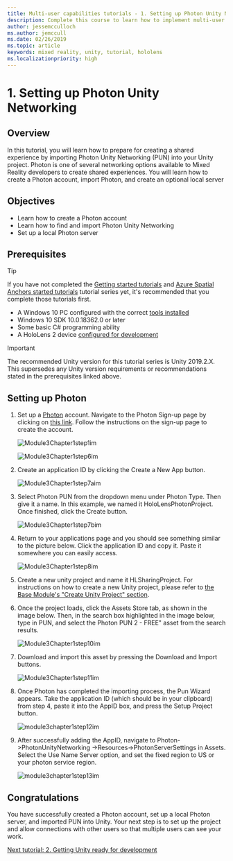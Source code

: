 ```yaml
---
title: Multi-user capabilities tutorials - 1. Setting up Photon Unity Networking
description: Complete this course to learn how to implement multi-user shared experiences within a HoloLens 2 application.
author: jessemcculloch
ms.author: jemccull
ms.date: 02/26/2019
ms.topic: article
keywords: mixed reality, unity, tutorial, hololens
ms.localizationpriority: high
---
```


# 1. Setting up Photon Unity Networking

## Overview

In this tutorial, you will learn how to prepare for creating a shared experience by importing Photon Unity Networking (PUN) into your Unity project. Photon is one of several networking options available to Mixed Reality developers to create shared experiences. You will learn how to create a Photon account, import Photon, and create an optional local server

## Objectives

* Learn how to create a Photon account
* Learn how to find and import Photon Unity Networking
* Set up a local Photon server

## Prerequisites

>[!TIP]
>If you have not completed the [Getting started tutorials](mrlearning-base.md) and [Azure Spatial Anchors started tutorials](mrlearning-asa-ch1.md) tutorial series yet, it's recommended that you complete those tutorials first.

* A Windows 10 PC configured with the correct [tools installed](install-the-tools.md)
* Windows 10 SDK 10.0.18362.0 or later
* Some basic C# programming ability
* A HoloLens 2 device [configured for development](using-visual-studio.md#enabling-developer-mode)

>[!IMPORTANT]
> The recommended Unity version for this tutorial series is Unity 2019.2.X. This supersedes any Unity version requirements or recommendations stated in the prerequisites linked above.

## Setting up Photon

1. Set up a [Photon](https://dashboard.photonengine.com//Account/SignUp) account. Navigate to the Photon Sign-up page by clicking on [this link](https://dashboard.photonengine.com//Account/SignUp). Follow the instructions on the sign-up page to create the account.

    ![Module3Chapter1step1im](images/module3chapter1step1im.PNG)

    ![Module3Chapter1step6im](images/module3chapter1step6im.PNG)

2. Create an application ID by clicking the Create a New App button.

    ![Module3Chapter1step7aim](images/module3chapter1step7aim.PNG)

3. Select Photon PUN from the dropdown menu under Photon Type. Then give it a name. In this example, we named it HoloLensPhotonProject. Once finished, click the Create button.

    ![Module3Chapter1step7bim](images/module3chapter1step7bim.PNG)

4. Return to your applications page and you should see something similar to the picture below. Click the application ID and copy it. Paste it somewhere you can easily access.  

    ![Module3Chapter1step8im](images/module3chapter1step8im.PNG)

5. Create a new unity project and name it HLSharingProject. For instructions on how to create a new Unity project, please refer to [the Base Module's "Create Unity Project" section](https://docs.microsoft.com//windows/mixed-reality/mrlearning-base-ch1#create-new-unity-project). 

6. Once the project loads, click the Assets Store tab, as shown in the image below. Then, in the search box highlighted in the image below, type in PUN, and select the Photon PUN 2 - FREE" asset from the search results.

    ![Module3Chapter1step10im](images/module3chapter1step10im.PNG)

7. Download and import this asset by pressing the Download and Import buttons.

    ![Module3Chapter1step11im](images/module3chapter1step11im.PNG)

8. Once Photon has completed the importing process, the Pun Wizard appears. Take the application ID (which should be in your clipboard) from step 4, paste it into the AppID box, and press the Setup Project button.

    ![module3chapter1step12im](images/module3chapter1step12im.PNG)

9. After successfully adding the AppID, navigate to Photon->PhotonUnityNetworking ->Resources->PhotonServerSettings in Assets. Select the Use Name Server option, and set the fixed region to US or your photon service region.

    ![module3chapter1step13im](images/module3chapter1step13im.PNG)

## Congratulations

You have successfully created a Photon account, set up a local Photon server, and imported PUN into Unity. Your next step is to set up the project and allow connections with other users so that multiple users can see your work.

[Next tutorial: 2. Getting Unity ready for development](mrlearning-sharing(photon)-ch2.md)
